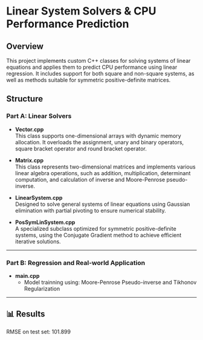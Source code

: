 # Linear System Solvers & CPU Performance Prediction

## Overview
This project implements custom C++ classes for solving systems of linear equations and applies them to predict CPU performance using linear regression. It includes support for both square and non-square systems, as well as methods suitable for symmetric positive-definite matrices.
## Structure
### Part A: Linear Solvers

- **Vector.cpp**  
  This class supports one-dimensional arrays with dynamic memory allocation. It overloads the assignment, unary and binary operators, square bracket operator and round bracket operator.

- **Matrix.cpp**  
  This class represents two-dimensional matrices and implements various linear algebra operations, such as addition, multiplication, determinant computation, and calculation of inverse and Moore-Penrose pseudo-inverse.

- **LinearSystem.cpp**  
  Designed to solve general systems of linear equations using Gaussian elimination with partial pivoting to ensure numerical stability.

- **PosSymLinSystem.cpp**  
  A specialized subclass optimized for symmetric positive-definite systems, using the Conjugate Gradient method to achieve efficient iterative solutions.

---

### Part B: Regression and Real-world Application

- **main.cpp**  
  - Model trainning using: Moore-Penrose Pseudo-inverse and Tikhonov Regularization

---

## 📊 Results
RMSE on test set: 101.899
